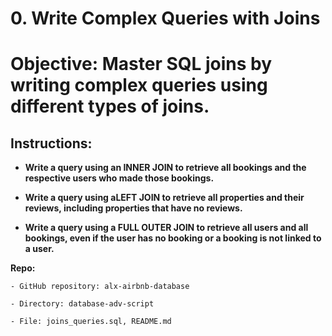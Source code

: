 # 0. Write Complex Queries with Joins

# Objective: Master SQL joins by writing complex queries using different types of joins.

## Instructions:

- **Write a query using an INNER JOIN to retrieve all bookings and the respective users who made those bookings.**

- **Write a query using aLEFT JOIN to retrieve all properties and their reviews, including properties that have no reviews.**

- **Write a query using a FULL OUTER JOIN to retrieve all users and all bookings, even if the user has no booking or a booking is not linked to a user.**

**Repo:**

    - GitHub repository: alx-airbnb-database
    
    - Directory: database-adv-script
    
    - File: joins_queries.sql, README.md